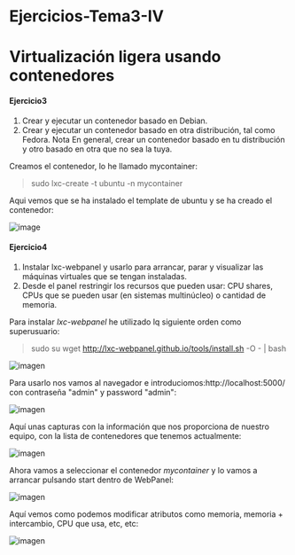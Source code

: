 Ejercicios-Tema3-IV
===================

Virtualización ligera usando contenedores
=========================================

#### Ejercicio3

1. Crear y ejecutar un contenedor basado en Debian.
2. Crear y ejecutar un contenedor basado en otra distribución, tal como Fedora. Nota En general, crear un contenedor 
basado en tu distribución y otro basado en otra que no sea la tuya.

Creamos el contenedor, lo he llamado mycontainer:

> sudo lxc-create -t ubuntu -n mycontainer

Aqui vemos que se ha instalado el template de ubuntu y se ha creado el contenedor:

![image](https://dl.dropbox.com/s/fxpmbaka6esqb0x/mycontainer2.png)


#### Ejercicio4

1. Instalar lxc-webpanel y usarlo para arrancar, parar y visualizar las máquinas virtuales que se tengan instaladas.
2. Desde el panel restringir los recursos que pueden usar: CPU shares, CPUs que se pueden usar (en sistemas 
   multinúcleo) o cantidad de memoria.

Para instalar *lxc-webpanel* he utilizado lq siguiente orden como superusuario:

> sudo su
wget http://lxc-webpanel.github.io/tools/install.sh -O - | bash

![imagen](https://dl.dropbox.com/s/vwn2iucby6694rb/instalando%20lxc%20web%20panel.png)

Para usarlo nos vamos al navegador e introduciomos:http://localhost:5000/ con contraseña "admin" y password "admin":

![imagen](https://dl.dropbox.com/s/erb8r2k7fwt3sum/usandoLXCWebPanel.png)

Aquí unas capturas con la información que nos proporciona de nuestro equipo, con la lista de contenedores que
tenemos actualmente:

![imagen](https://dl.dropbox.com/s/8aa409tn1m4t5cl/LXCWPanel1.png)

Ahora vamos a seleccionar el contenedor *mycontainer* y lo vamos a arrancar pulsando start dentro de WebPanel:

![imagen](https://dl.dropbox.com/s/ccr888pc0qkehqk/mycontainerWebPanel.png)

Aquí vemos como podemos modificar atributos como memoria, memoria + intercambio, CPU que usa, etc, etc:

![imagen](https://dl.dropbox.com/s/g87r3dld74b8sdq/modificandoMycontainerWebPanel.png)
